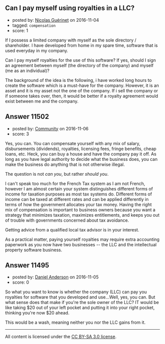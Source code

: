 ## Can I pay myself using royalties in a LLC?

- posted by: [Nicolas Guérinet](https://stackexchange.com/users/2231203/nicolas-gu-rinet) on 2016-11-04
- tagged: `compensation`
- score: 1

If I possess a limited company with myself as the sole directory / shareholder. I have developed from home in my spare time, software that is used everyday in my company. 

Can I pay myself royalties for the use of this software? If yes, should I sign an agreement between myself (the directory of the company) and myself (me as an individual)? 

The background of the idea is the following, i have worked long hours to create the software which is a must-have for the company. However, it is an asset and it is my asset not the one of the company. If i sell the company or if someone takes over, then, it would be better if a royalty agreement would exist between me and the company. 


## Answer 11502

- posted by: [Community](https://stackexchange.com/users/-1/community) on 2016-11-06
- score: 3

Yes, you can. You can compensate yourself with any mix of salary, disbursements (dividends), royalties, licensing fees, fringe benefits, cheap loans, etc. Heck, you can buy a house and have the company pay it off. As long as you have legal authority to decide what the business does, you can make the business do anything that is not otherwise illegal.

The question is not *can you*, but rather *should you*.

I can't speak too much for the French Tax system as I am not French, however I am almost certain your system distinguishes different forms of income for taxation purposes as most tax systems do. Different forms of income can be taxed at different rates and can be applied differently in terms of how the government allocates your tax money. Having the right mix of compensation is important to business owners because you want a strategy that minimizes taxation, maximizes entitlements, and keeps you out of trouble with governments concerned about tax avoidance.

Getting advice from a qualified local tax advisor is in your interest.

As a practical matter, paying yourself royalties may require extra accounting paperwork as you now have two businesses -- the LLC and the intellectual property software business.


## Answer 11495

- posted by: [Daniel Anderson](https://stackexchange.com/users/8398759/daniel-anderson) on 2016-11-05
- score: 0

So what you want to know is whether the company (LLC) can pay you royalties for software that you developed and use...Well, yes, you can.  But what sense does that make if you're the sole owner of the LLC?  IT would be like taking $20 out of your left pocket and putting it into your right pocket, thinking you're now $20 ahead.

This would be a wash, meaning neither you nor the LLC gains from it.



---

All content is licensed under the [CC BY-SA 3.0 license](https://creativecommons.org/licenses/by-sa/3.0/).
